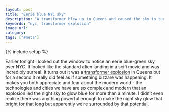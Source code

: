 ```yaml
---
layout: post
title: "Eerie blue NYC sky"
description: "A transformer blew up in Queens and caused the sky to turn an eerie neon blue for over a minute."
keywords: "nyc, transformer explosion"
image_url:
category:
tags: ["#meta"]
---
```

{% include setup %}

<amp-youtube data-videoid="6G4dYRcKnVE" layout="responsive" width="640" height="480"></amp-youtube>

Earlier tonight I looked out the window to notice an eerie blue-green sky over NYC. It looked like the standard alien landing in a scifi movie and was incredibly surreal. It turns out it was a [transformer explosion](https://www.nbcnewyork.com/news/local/Blue-Light-Sky-Explosion-Queens-503589291.html) in Queens but for a second it really did feel as if something bizzare was happening. It makes you both appreciate and fear about the modern world - the technologies and cities we have are so complex and modern that an explosion led the night sky to glow blue for more than a minute. I didn’t even realize there was anything powerful enough to make the night sky glow that bright for that long but apparently we’re surrounded by that potential.
